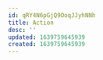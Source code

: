 ```yaml
---
id: qRY4N6pGjQ9OoqJJyhNNh
title: Action
desc: ''
updated: 1639759645939
created: 1639759645939
---
```


